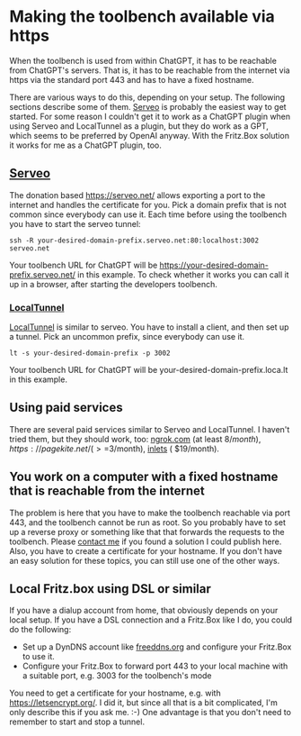 # Making the toolbench available via https

When the toolbench is used from within ChatGPT, it has to be reachable from ChatGPT's servers. That is, it has to be
reachable from the internet via https via the standard port 443 and has to have a fixed hostname.

There are various ways to do this, depending on your setup. The following sections describe some of them.
[Serveo](https://serveo.net/) is probably the easiest way to get started. For some reason I couldn't get it to work
as a ChatGPT plugin when using Serveo and LocalTunnel as a plugin, but they do work as a GPT, which seems to be
preferred by OpenAI anyway. With the Fritz.Box solution it works for me as a ChatGPT plugin, too.

## [Serveo](https://serveo.net/)

The donation based https://serveo.net/ allows exporting a port to the internet and handles the certificate for you.
Pick a domain prefix that is not common since everybody can use it.
Each time before using the toolbench you have to start the serveo tunnel:

    ssh -R your-desired-domain-prefix.serveo.net:80:localhost:3002 serveo.net

Your toolbench URL for ChatGPT will be https://your-desired-domain-prefix.serveo.net/ in this example. To check whether
it works you can call it up in a browser, after starting the developers toolbench.

### [LocalTunnel](https://theboroer.github.io/localtunnel-www/)

[LocalTunnel](https://theboroer.github.io/localtunnel-www/) is similar to serveo. You have to install a client, and then
set up a tunnel. Pick an uncommon prefix, since everybody can use it.

    lt -s your-desired-domain-prefix -p 3002

Your toolbench URL for ChatGPT will be your-desired-domain-prefix.loca.lt in this example.

## Using paid services

There are several paid services similar to Serveo and LocalTunnel. I haven't tried them, but they should work, too:
[ngrok.com](https://ngrok.com/) (at least $8/month), https://pagekite.net/ (>=$3/month), [inlets](https://inlets.dev/) (
$19/month).

## You work on a computer with a fixed hostname that is reachable from the internet

The problem is here that you have to make the toolbench reachable via port 443, and the toolbench cannot be run as root.
So you probably have to set up a reverse proxy or something like that that forwards the requests to the toolbench.
Please [contact me](http://www.stoerr.net/contact.html)
if you found a solution I could publish here. Also, you have to create a certificate for your hostname.
If you don't have an easy solution for these topics, you can still use one of the other ways.

## Local Fritz.box using DSL or similar

If you have a dialup account from home, that obviously depends on your local setup. If you have a DSL connection and a
Fritz.Box like I do, you could do the following:

- Set up a DynDNS account like [freeddns.org](https://freeddns.dynu.com/) and configure your Fritz.Box to use it.
- Configure your Fritz.Box to forward port 443 to your local machine with a suitable port, e.g. 3003 for the toolbench's
  mode

You need to get a certificate for your hostname, e.g. with https://letsencrypt.org/. I did it, but
since all that is a bit complicated, I'm only describe this if you ask me. :-)  One advantage is that you don't need to
remember to start and stop a tunnel.
